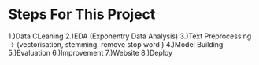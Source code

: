 # Steps For This Project
1.)Data CLeaning
2.)EDA (Exponentry Data Analysis)
3.)Text Preprocessing -> (vectorisation, stemming, remove stop word )
4.)Model Building
5.)Evaluation
6.)Improvement
7.)Website
8.)Deploy